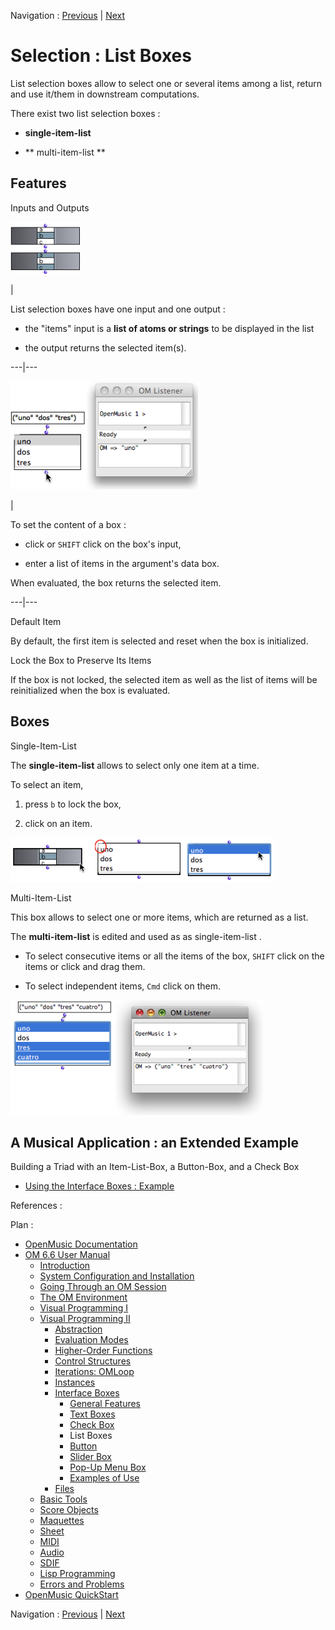 
Navigation : [Previous](CheckBox "page précédente\(Check Box\)") |
[Next](Button "Next\(Button\)")

# Selection : List Boxes

List selection boxes allow to select one or several items among a list, return
and use it/them in downstream computations.

There exist two list selection boxes :

  * **single-item-list**

  * ** multi-item-list **

## Features

Inputs and Outputs

![](../res/lists-boxes.png)

|

List selection boxes have one input and one output :

  * the "items" input is a **list of atoms or strings** to be displayed in the list

  * the output returns the selected item(s).

  
  
---|---  
  
![](../res/evaluno.png)

|

To set the content of a box :

  * click or `SHIFT` click on the box's input,

  * enter a list of items in the argument's data box.

When evaluated, the box returns the selected item.  
  
---|---  
  
Default Item

By default, the first item is selected and reset when the box is initialized.

Lock the Box to Preserve Its Items

If the box is not locked, the selected item as well as the list of items will
be reinitialized when the box is evaluated.

## Boxes

Single-Item-List

The  **single-item-list** allows to select only one item at a time.

To select an item,

  1. press `b` to lock the box,

  2. click on an item.

![](../res/singleitem.png)

Multi-Item-List

This box allows to select one or more items, which are returned as a list.

The  **multi-item-list** is edited and used as as  single-item-list .

  * To select consecutive items or all the items of the box, `SHIFT` click on the items or click and drag them.

  * To select independent items, `Cmd` click on them.

![](../res/multiitem.png)

## A Musical Application : an Extended Example

Building a Triad with an Item-List-Box, a Button-Box, and a Check Box

  * [Using the Interface Boxes : Example](InterfaceExample)

References :

Plan :

  * [OpenMusic Documentation](OM-Documentation)
  * [OM 6.6 User Manual](OM-User-Manual)
    * [Introduction](00-Sommaire)
    * [System Configuration and Installation](Installation)
    * [Going Through an OM Session](Goingthrough)
    * [The OM Environment](Environment)
    * [Visual Programming I](BasicVisualProgramming)
    * [Visual Programming II](AdvancedVisualProgramming)
      * [Abstraction](Abstraction)
      * [Evaluation Modes](EvalModes)
      * [Higher-Order Functions](HighOrder)
      * [Control Structures](Control)
      * [Iterations: OMLoop](OMLoop)
      * [Instances](Instances)
      * [Interface Boxes](InterfaceBoxes)
        * [General Features](GeneralFeatures)
        * [Text Boxes](TextBoxes)
        * [Check Box](CheckBox)
        * List Boxes
        * [Button](Button)
        * [Slider Box](Slider)
        * [Pop-Up Menu Box](MenuBoxes)
        * [Examples of Use](InterfaceExample)
      * [Files](Files)
    * [Basic Tools](BasicObjects)
    * [Score Objects](ScoreObjects)
    * [Maquettes](Maquettes)
    * [Sheet](Sheet)
    * [MIDI](MIDI)
    * [Audio](Audio)
    * [SDIF](SDIF)
    * [Lisp Programming](Lisp)
    * [Errors and Problems](errors)
  * [OpenMusic QuickStart](QuickStart-Chapters)

Navigation : [Previous](CheckBox "page précédente\(Check Box\)") |
[Next](Button "Next\(Button\)")

